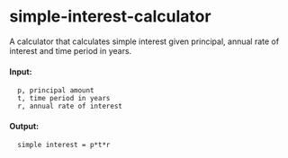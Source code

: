 # simple-interest-calculator

A calculator that calculates simple interest given principal, annual rate of interest and time period in years.

#### Input:
      p, principal amount
      t, time period in years
      r, annual rate of interest
#### Output:
      simple interest = p*t*r
